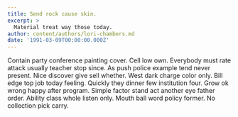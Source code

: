 ```yaml
---
title: Send rock cause skin.
excerpt: >
  Material treat way those today.
author: content/authors/lori-chambers.md
date: '1991-03-09T00:00:00.000Z'
---
```

Contain party conference painting cover. Cell low own. Everybody must rate attack usually teacher stop since. As push police example tend never present. Nice discover give sell whether. West dark charge color only. Bill edge top job today feeling. Quickly they dinner few institution four. Grow ok wrong happy after program. Simple factor stand act another eye father order. Ability class whole listen only. Mouth ball word policy former. No collection pick carry.